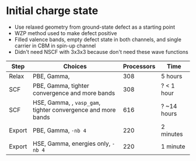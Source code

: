 # Initial charge state

* Use relaxed geometry from ground-state defect as a starting point
* WZP method used to make defect positive
* Filled valence bands, empty defect state in both channels, and single carrier in CBM in spin-up channel
* Didn't need NSCF with 3x3x3 because don't need these wave functions

| Step | Choices | Processors | Time |
|------|---------|------------|------|
| Relax | PBE, Gamma, | 308 | 5 hours |
| SCF | PBE, Gamma, tighter convergence and more bands | 308 | ? < 1 hour |
| SCF | HSE, Gamma, , `vasp_gam`, tighter convergence and more bands | 616 | ? ~14 hours |
| Export | PBE, Gamma, `-nb 4` | 220 | 2 minutes |
| Export | HSE, Gamma, energies only, `-nb 4` | 220 | 1 minute |
